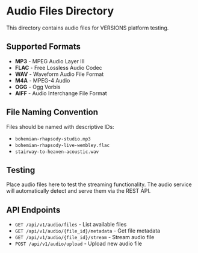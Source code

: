 # Audio Files Directory

This directory contains audio files for VERSIONS platform testing.

## Supported Formats
- **MP3** - MPEG Audio Layer III
- **FLAC** - Free Lossless Audio Codec
- **WAV** - Waveform Audio File Format
- **M4A** - MPEG-4 Audio
- **OGG** - Ogg Vorbis
- **AIFF** - Audio Interchange File Format

## File Naming Convention
Files should be named with descriptive IDs:
- `bohemian-rhapsody-studio.mp3`
- `bohemian-rhapsody-live-wembley.flac`
- `stairway-to-heaven-acoustic.wav`

## Testing
Place audio files here to test the streaming functionality.
The audio service will automatically detect and serve them via the REST API.

## API Endpoints
- `GET /api/v1/audio/files` - List available files
- `GET /api/v1/audio/{file_id}/metadata` - Get file metadata
- `GET /api/v1/audio/{file_id}/stream` - Stream audio file
- `POST /api/v1/audio/upload` - Upload new audio file